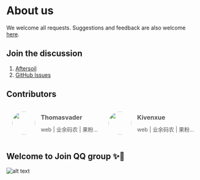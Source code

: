 # About us

We welcome all requests. Suggestions and feedback are also welcome <a href="https://github.com/Aftersoil/Aftersoil-wiki/issues" target="_blank">here</a>.

## Join the discussion

1. <a href="https://github.com/Aftersoil/" target="_blank">Aftersoil</a>
2. <a href="https://github.com/Aftersoil/Aftersoil-wiki/issues" target="_blank">GitHub Issues</a>

## Contributors

<style>
#list {
  list-style-type: none;
  padding: 0;
  overflow: hidden;
}

#list > .list-item {
  width: 50%;
  float: left;
  border-radius: 4px;
  transition: all .3s;
  position: relative;
}

#list > .list-item:hover {
  background-color: rgba(230,244,250,.5);
}

#list .item-h {
  display: block;
  padding: 0 10px 0 90px;
  height: 90px;
  color: #555;
}

#list .item-h > img {
  width: 60px;
  height: 60px;
  border-radius: 50%;
  position: absolute;
  top: 15px;
  left: 15px;
  cursor: pointer;
  margin: 0;
}

#list h4,
#list p {
  margin: 0;
  white-space: nowrap;
  text-overflow: ellipsis;
  overflow: hidden;
}

#list h4 {
  padding-top: 20px;
  font-size: 16px;
}

#list p {
  margin: 10px 0;
  line-height: 24px;
  font-weight: 400;
}

#list .item-h {
  text-decoration: none;
}

@media (max-width: 500px) {
  #list > .list-item {
    width: 100%;
  }
}

</style>

<ul id="list">
  <li class="list-item">
    <a href="https://github.com/Thomasvader" title="Open in GitHub https://github.com/Thomasvader" target="_blank" class="item-h" data-url="https://github.com/Thomasvader">
      <img src="https://avatars3.githubusercontent.com/u/44936398?s=96&v=4" data-img="https://avatars3.githubusercontent.com/u/44936398?s=96&v=4">
      <h4 title="Thomasvader">Thomasvader</h4>
      <p title="web | 业余码农 | 果粉 | 路痴 | 女装">web | 业余码农 | 果粉 | 路痴 | 女装</p>
    </a>
  </li>
  <li class="list-item">
    <a href="https://github.com/Kivenxue" title="Open in GitHub https://github.com/Kivenxue" target="_blank" class="item-h" data-url="https://github.com/Kivenxue">
      <img src="https://avatars3.githubusercontent.com/u/48984085?s=96&v=4" data-img="https://avatars3.githubusercontent.com/u/48984085?s=96&v=4">
      <h4 title="Kivenxue">Kivenxue</h4>
      <p title="web | 业余码农 | 果粉 | 路痴 | 女装">web | 业余码农 | 果粉 | 路痴 | 女装</p>
    </a>
  </li>
</ul>

## Welcome to Join QQ group ✨🎉

![alt text](https://images.aftersoil.xyz/aftersoil/qq.jpg)
